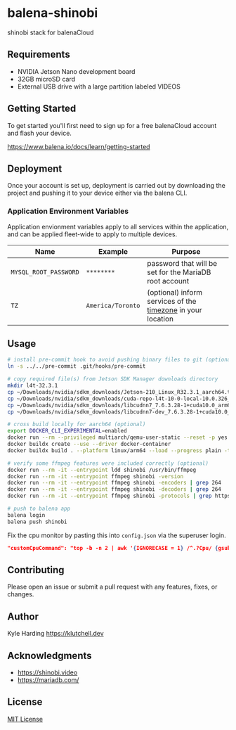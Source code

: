 # balena-shinobi

shinobi stack for balenaCloud

## Requirements

- NVIDIA Jetson Nano development board
- 32GB microSD card
- External USB drive with a large partition labeled VIDEOS

## Getting Started

To get started you'll first need to sign up for a free balenaCloud account and flash your device.

<https://www.balena.io/docs/learn/getting-started>

## Deployment

Once your account is set up, deployment is carried out by downloading the project and pushing it to your device either via the balena CLI.

### Application Environment Variables

Application envionment variables apply to all services within the application, and can be applied fleet-wide to apply to multiple devices.

|Name|Example|Purpose|
|---|---|---|
|`MYSQL_ROOT_PASSWORD`|`********`|password that will be set for the MariaDB root account|
|`TZ`|`America/Toronto`|(optional) inform services of the [timezone](https://en.wikipedia.org/wiki/List_of_tz_database_time_zones) in your location|

## Usage

```bash
# install pre-commit hook to avoid pushing binary files to git (optional)
ln -s ../../pre-commit .git/hooks/pre-commit

# copy required file(s) from Jetson SDK Manager downloads directory
mkdir l4t-32.3.1
cp ~/Downloads/nvidia/sdkm_downloads/Jetson-210_Linux_R32.3.1_aarch64.tbz2 l4t-32.3.1/
cp ~/Downloads/nvidia/sdkm_downloads/cuda-repo-l4t-10-0-local-10.0.326_1.0-1_arm64.deb l4t-32.3.1/
cp ~/Downloads/nvidia/sdkm_downloads/libcudnn7_7.6.3.28-1+cuda10.0_arm64.deb l4t-32.3.1/
cp ~/Downloads/nvidia/sdkm_downloads/libcudnn7-dev_7.6.3.28-1+cuda10.0_arm64.deb l4t-32.3.1/

# cross build locally for aarch64 (optional)
export DOCKER_CLI_EXPERIMENTAL=enabled
docker run --rm --privileged multiarch/qemu-user-static --reset -p yes
docker buildx create --use --driver docker-container
docker buildx build . --platform linux/arm64 --load --progress plain -t shinobi

# verify some ffmpeg features were included correctly (optional)
docker run --rm -it --entrypoint ldd shinobi /usr/bin/ffmpeg
docker run --rm -it --entrypoint ffmpeg shinobi -version
docker run --rm -it --entrypoint ffmpeg shinobi -encoders | grep 264
docker run --rm -it --entrypoint ffmpeg shinobi -decoders | grep 264
docker run --rm -it --entrypoint ffmpeg shinobi -protocols | grep https

# push to balena app
balena login
balena push shinobi
```

Fix the cpu monitor by pasting this into `config.json` via the superuser login.

```json
"customCpuCommand": "top -b -n 2 | awk '{IGNORECASE = 1} /^.?Cpu/ {gsub(\"id,\",\"100\",$8); gsub(\"%\",\"\",$8); print 100-$8}' | tail -n 1",
```

## Contributing

Please open an issue or submit a pull request with any features, fixes, or changes.

## Author

Kyle Harding <https://klutchell.dev>

## Acknowledgments

- <https://shinobi.video>
- <https://mariadb.com/>

## License

[MIT License](./LICENSE)
